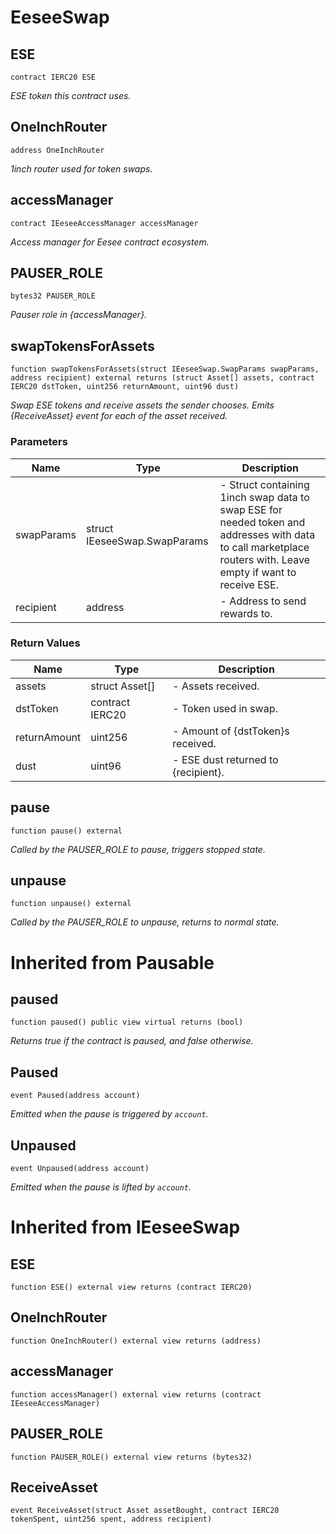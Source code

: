 # EeseeSwap


## ESE

```solidity
contract IERC20 ESE
```

_ESE token this contract uses._

## OneInchRouter

```solidity
address OneInchRouter
```

_1inch router used for token swaps._

## accessManager

```solidity
contract IEeseeAccessManager accessManager
```

_Access manager for Eesee contract ecosystem._

## PAUSER_ROLE

```solidity
bytes32 PAUSER_ROLE
```

_Pauser role in {accessManager}._

## swapTokensForAssets

```solidity
function swapTokensForAssets(struct IEeseeSwap.SwapParams swapParams, address recipient) external returns (struct Asset[] assets, contract IERC20 dstToken, uint256 returnAmount, uint96 dust)
```

_Swap ESE tokens and receive assets the sender chooses. Emits {ReceiveAsset} event for each of the asset received._

### Parameters

| Name | Type | Description |
| ---- | ---- | ----------- |
| swapParams | struct IEeseeSwap.SwapParams | - Struct containing 1inch swap data to swap ESE for needed token and addresses with data to call marketplace routers with. Leave empty if want to receive ESE. |
| recipient | address | - Address to send rewards to. |

### Return Values

| Name | Type | Description |
| ---- | ---- | ----------- |
| assets | struct Asset[] | - Assets received. |
| dstToken | contract IERC20 | - Token used in swap. |
| returnAmount | uint256 | - Amount of {dstToken}s received. |
| dust | uint96 | - ESE dust returned to {recipient}. |

## pause

```solidity
function pause() external
```

_Called by the PAUSER_ROLE to pause, triggers stopped state._

## unpause

```solidity
function unpause() external
```

_Called by the PAUSER_ROLE to unpause, returns to normal state._


# Inherited from Pausable

## paused

```solidity
function paused() public view virtual returns (bool)
```

_Returns true if the contract is paused, and false otherwise._


## Paused

```solidity
event Paused(address account)
```

_Emitted when the pause is triggered by `account`._

## Unpaused

```solidity
event Unpaused(address account)
```

_Emitted when the pause is lifted by `account`._


# Inherited from IEeseeSwap

## ESE

```solidity
function ESE() external view returns (contract IERC20)
```

## OneInchRouter

```solidity
function OneInchRouter() external view returns (address)
```

## accessManager

```solidity
function accessManager() external view returns (contract IEeseeAccessManager)
```

## PAUSER_ROLE

```solidity
function PAUSER_ROLE() external view returns (bytes32)
```


## ReceiveAsset

```solidity
event ReceiveAsset(struct Asset assetBought, contract IERC20 tokenSpent, uint256 spent, address recipient)
```


